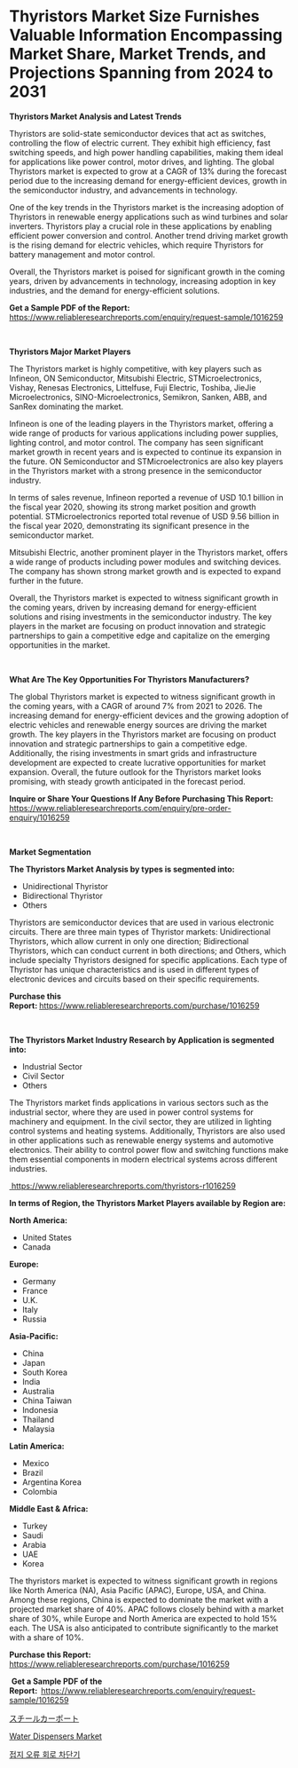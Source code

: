<p><h1>Thyristors Market Size Furnishes Valuable Information Encompassing Market Share, Market Trends, and Projections Spanning from 2024 to 2031</h1></p><p><strong>Thyristors Market Analysis and Latest Trends</strong></p>
<p><p>Thyristors are solid-state semiconductor devices that act as switches, controlling the flow of electric current. They exhibit high efficiency, fast switching speeds, and high power handling capabilities, making them ideal for applications like power control, motor drives, and lighting. The global Thyristors market is expected to grow at a CAGR of 13% during the forecast period due to the increasing demand for energy-efficient devices, growth in the semiconductor industry, and advancements in technology.</p><p>One of the key trends in the Thyristors market is the increasing adoption of Thyristors in renewable energy applications such as wind turbines and solar inverters. Thyristors play a crucial role in these applications by enabling efficient power conversion and control. Another trend driving market growth is the rising demand for electric vehicles, which require Thyristors for battery management and motor control.</p><p>Overall, the Thyristors market is poised for significant growth in the coming years, driven by advancements in technology, increasing adoption in key industries, and the demand for energy-efficient solutions.</p></p>
<p><strong>Get a Sample PDF of the Report:&nbsp;</strong> <a href="https://www.reliableresearchreports.com/enquiry/request-sample/1016259">https://www.reliableresearchreports.com/enquiry/request-sample/1016259</a></p>
<p>&nbsp;</p>
<p><strong>Thyristors Major Market Players</strong></p>
<p><p>The Thyristors market is highly competitive, with key players such as Infineon, ON Semiconductor, Mitsubishi Electric, STMicroelectronics, Vishay, Renesas Electronics, Littelfuse, Fuji Electric, Toshiba, JieJie Microelectronics, SINO-Microelectronics, Semikron, Sanken, ABB, and SanRex dominating the market. </p><p>Infineon is one of the leading players in the Thyristors market, offering a wide range of products for various applications including power supplies, lighting control, and motor control. The company has seen significant market growth in recent years and is expected to continue its expansion in the future. ON Semiconductor and STMicroelectronics are also key players in the Thyristors market with a strong presence in the semiconductor industry. </p><p>In terms of sales revenue, Infineon reported a revenue of USD 10.1 billion in the fiscal year 2020, showing its strong market position and growth potential. STMicroelectronics reported total revenue of USD 9.56 billion in the fiscal year 2020, demonstrating its significant presence in the semiconductor market. </p><p>Mitsubishi Electric, another prominent player in the Thyristors market, offers a wide range of products including power modules and switching devices. The company has shown strong market growth and is expected to expand further in the future. </p><p>Overall, the Thyristors market is expected to witness significant growth in the coming years, driven by increasing demand for energy-efficient solutions and rising investments in the semiconductor industry. The key players in the market are focusing on product innovation and strategic partnerships to gain a competitive edge and capitalize on the emerging opportunities in the market.</p></p>
<p>&nbsp;</p>
<p><strong>What Are The Key Opportunities For Thyristors Manufacturers?</strong></p>
<p><p>The global Thyristors market is expected to witness significant growth in the coming years, with a CAGR of around 7% from 2021 to 2026. The increasing demand for energy-efficient devices and the growing adoption of electric vehicles and renewable energy sources are driving the market growth. The key players in the Thyristors market are focusing on product innovation and strategic partnerships to gain a competitive edge. Additionally, the rising investments in smart grids and infrastructure development are expected to create lucrative opportunities for market expansion. Overall, the future outlook for the Thyristors market looks promising, with steady growth anticipated in the forecast period.</p></p>
<p><strong>Inquire or Share Your Questions If Any Before Purchasing This Report:</strong> <a href="https://www.reliableresearchreports.com/enquiry/pre-order-enquiry/1016259">https://www.reliableresearchreports.com/enquiry/pre-order-enquiry/1016259</a></p>
<p>&nbsp;</p>
<p><strong>Market Segmentation</strong></p>
<p><strong>The Thyristors Market Analysis by types is segmented into:</strong></p>
<p><ul><li>Unidirectional Thyristor</li><li>Bidirectional Thyristor</li><li>Others</li></ul></p>
<p><p>Thyristors are semiconductor devices that are used in various electronic circuits. There are three main types of Thyristor markets: Unidirectional Thyristors, which allow current in only one direction; Bidirectional Thyristors, which can conduct current in both directions; and Others, which include specialty Thyristors designed for specific applications. Each type of Thyristor has unique characteristics and is used in different types of electronic devices and circuits based on their specific requirements.</p></p>
<p><strong>Purchase this Report:&nbsp;</strong><a href="https://www.reliableresearchreports.com/purchase/1016259">https://www.reliableresearchreports.com/purchase/1016259</a></p>
<p>&nbsp;</p>
<p><strong>The Thyristors Market Industry Research by Application is segmented into:</strong></p>
<p><ul><li>Industrial Sector</li><li>Civil Sector</li><li>Others</li></ul></p>
<p><p>The Thyristors market finds applications in various sectors such as the industrial sector, where they are used in power control systems for machinery and equipment. In the civil sector, they are utilized in lighting control systems and heating systems. Additionally, Thyristors are also used in other applications such as renewable energy systems and automotive electronics. Their ability to control power flow and switching functions make them essential components in modern electrical systems across different industries.</p></p>
<p><a href="https://www.reliableresearchreports.com/thyristors-r1016259">&nbsp;https://www.reliableresearchreports.com/thyristors-r1016259</a></p>
<p><strong>In terms of Region, the Thyristors Market Players available by Region are:</strong></p>
<p>
    <p> <strong> North America: </strong>
        <ul>
            <li>United States</li>
            <li>Canada</li>
        </ul>
        </p> 
    <p> <strong> Europe: </strong>
        <ul>
            <li>Germany</li>
            <li>France</li>
            <li>U.K.</li>
            <li>Italy</li>
            <li>Russia</li>
        </ul>
        </p> 
    <p> <strong> Asia-Pacific: </strong>
        <ul>
            <li>China</li>
            <li>Japan</li>
            <li>South Korea</li>
            <li>India</li>
            <li>Australia</li>
            <li>China Taiwan</li>
            <li>Indonesia</li>
            <li>Thailand</li>
            <li>Malaysia</li>
        </ul>
        </p> 
    <p> <strong> Latin America: </strong>
        <ul>
            <li>Mexico</li>
            <li>Brazil</li>
            <li>Argentina Korea</li>
            <li>Colombia</li>
        </ul>
        </p> 
    <p> <strong> Middle East & Africa: </strong>
        <ul>
            <li>Turkey</li>
            <li>Saudi</li>
            <li>Arabia</li>
            <li>UAE</li>
            <li>Korea</li>
        </ul>
    </p>
    </p>
<p><p>The thyristors market is expected to witness significant growth in regions like North America (NA), Asia Pacific (APAC), Europe, USA, and China. Among these regions, China is expected to dominate the market with a projected market share of 40%. APAC follows closely behind with a market share of 30%, while Europe and North America are expected to hold 15% each. The USA is also anticipated to contribute significantly to the market with a share of 10%.</p></p>
<p><strong>Purchase this Report: </strong><a href="https://www.reliableresearchreports.com/purchase/1016259">https://www.reliableresearchreports.com/purchase/1016259</a></p>
<p>&nbsp;<strong>Get a Sample PDF of the Report:&nbsp;&nbsp;</strong><a href="https://www.reliableresearchreports.com/enquiry/request-sample/1016259">https://www.reliableresearchreports.com/enquiry/request-sample/1016259</a></p>
<p><strong></strong></p>
<p><p><a href="https://github.com/avbqbctihcbe2/Market-Research-Report-List-3/blob/main/641554231536.md">スチールカーポート</a></p><p><a href="https://github.com/Airanohannonzb68e5pb53oc1/Market-Research-Report-List-3/blob/main/water-dispensers-market.md">Water Dispensers Market</a></p><p><a href="https://github.com/hzumrdvas204296/Market-Research-Report-List-3/blob/main/157510941135.md">접지 오류 회로 차단기</a></p></p>